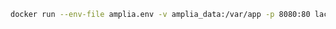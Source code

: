﻿```sh
docker run --env-file amplia.env -v amplia_data:/var/app -p 8080:80 lacunasoftware/amplia:4.14
```
